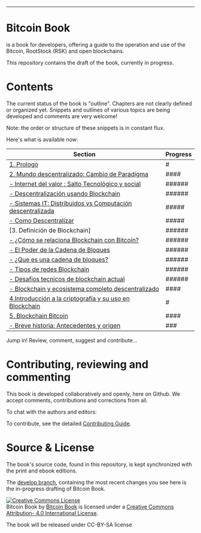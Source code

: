 
<hr/>

# Bitcoin Book

 is a book for developers, offering a guide to the operation and use of the Bitcoin, RootStock (RSK) and open blockchains.

This repository contains the draft of the book, currently in progress. 

# Contents

The current status of the book is "outline". Chapters are not clearly defined or organized yet. Snippets and outlines of various topics are being developed and comments are very welcome!

Note: the order or structure of these snippets is in constant flux.

Here's what is available now:

| Section | Progress |
|-------|------|
| [1. Prologo](prologo.asciidoc) | # |
| [2. Mundo descentralizado: Cambio de Paradigma](xxx.asciidoc) | #### |
| [- Internet del valor : Salto Tecnológico y social](saltotec.asciidoc) | ######|
| [- Descentralización usando Blockchain](descentralizacion.asciidoc) |  ######|
| [- Sistemas IT: Distribuidos vs Computación descentralizada](sistemas-it.asciidoc) | ##### |
| [- Como Descentralizar](comodescentralizar.asciidoc) | #####
| [3. Definición de Blockchain] |######
| [- ¿Cómo se relaciona Blockchain con Bitcoin?](relacion.asciidoc) |###### |
| [- El Poder de la Cadena de Bloques](podercadena.asciidoc) |###### |
| [- ¿Que es una cadena de bloques?](queesunacadena.asciidoc) |###### |
| [- Tipos de redes Blockchain](tiposchain.asciidoc) |###### |
| [- Desafios tecnicos de blockchain actual](desafios.asciidoc) |###### |
| [- Blockchain y ecosistema completo descentralizado](ecosistema.asciidoc) |#### |
| [4.Introducción a la criptografía y su uso en Blockchain](Intro-a-la-criptografia-y-su-uso.asciidoc) | # |
| [5. Blockchain Bitcoin](xxx.asciidoc) | #### |
| [ - Breve historia: Antecedentes y origen](origen.asciidoc)  | ### |

Jump in! Review, comment, suggest and contribute... 

# Contributing, reviewing and commenting

This book is developed collaboratively and openly, here on Github. We accept comments, contributions and corrections from all.

To chat with the authors and editors:


To contribute, see the detailed [Contributing Guide](CONTRIBUTE.md).

# Source & License

The book's source code, found in this repository, is kept synchronized with the print and ebook editions.

The [develop branch](https://github.com/blockchainespana/BookBitcoin/tree/develop), containing the most recent changes you see here is the in-progress drafting of Bitcoin Book.

<a rel="license" href="http://creativecommons.org/licenses/by-sa/4.0/"><img alt="Creative Commons License" style="border-width:0" src="https://i.creativecommons.org/l/by-sa/4.0/88x31.png" /></a><br /><span xmlns:dct="http://purl.org/dc/terms/" property="dct:title">Bitcoin Book</span> by <a xmlns:cc="http://creativecommons.org/ns#" href="https://blockchainespaña.com/" property="cc:attributionName" rel="cc:attributionURL">Bitcoin Book</a> is licensed under a <a rel="license" href="http://creativecommons.org/licenses/by-sa">Creative Commons Attribution- 4.0 International License</a>.

The book will be released under CC-BY-SA license 
